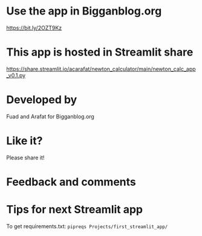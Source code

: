 # Use the app in Bigganblog.org
https://bit.ly/2OZT9Kz

# This app is hosted in Streamlit share
https://share.streamlit.io/acarafat/newton_calculator/main/newton_calc_app_v0.1.py

# Developed by 
Fuad and Arafat for Bigganblog.org

# Like it?
Please share it!

# Feedback and comments


# Tips for next Streamlit app
To get requirements.txt:
`pipreqs Projects/first_streamlit_app/`
